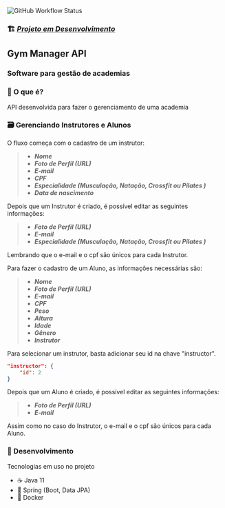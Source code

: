 ![GitHub Workflow Status](https://img.shields.io/github/workflow/status/jeff5m/gym-manager-api/all-tests)
### 🏗️ <ins>*Projeto em Desenvolvimento*</ins>
## Gym Manager API

### Software para gestão de academias

### 💬️ O que é? 
API desenvolvida para fazer o gerenciamento de uma academia

### 🗃 Gerenciando Instrutores e Alunos
O fluxo começa com o cadastro de um instrutor:

> - _**Nome**_
> - _**Foto de Perfil (URL)**_
> - _**E-mail**_
> - _**CPF**_
> - _**Especialidade (Musculação, Natação, Crossfit ou Pilates )**_
> - _**Data de nascimento**_ 

Depois que um Instrutor é criado, é possível editar as seguintes informações:

> - _**Foto de Perfil (URL)**_
> - _**E-mail**_
> - _**Especialidade (Musculação, Natação, Crossfit ou Pilates )**_
> 
Lembrando que o e-mail e o cpf são únicos para cada Instrutor.

Para fazer o cadastro de um Aluno, as informações necessárias são:

> - _**Nome**_
> - _**Foto de Perfil (URL)**_
> - _**E-mail**_
> - _**CPF**_
> - _**Peso**_
> - _**Altura**_
> - _**Idade**_
> - _**Gênero**_
> - _**Instrutor**_

Para selecionar um instrutor, basta adicionar seu id na chave "instructor". 
```json
"instructor": {
    "id": 2
}
```
Depois que um Aluno é criado, é possível editar as seguintes informações:

> - _**Foto de Perfil (URL)**_
> - _**E-mail**_

Assim como no caso do Instrutor, o e-mail e o cpf são únicos para cada Aluno.

### 🔧 Desenvolvimento
Tecnologias em uso no projeto

* ☕️ Java 11
* 🌱 Spring (Boot, Data JPA)
* 🐳 Docker